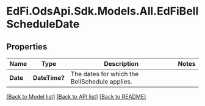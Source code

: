 # EdFi.OdsApi.Sdk.Models.All.EdFiBellScheduleDate
## Properties

Name | Type | Description | Notes
------------ | ------------- | ------------- | -------------
**Date** | **DateTime?** | The dates for which the BellSchedule applies. | 

[[Back to Model list]](../README.md#documentation-for-models) [[Back to API list]](../README.md#documentation-for-api-endpoints) [[Back to README]](../README.md)

